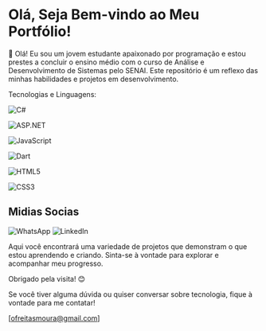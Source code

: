 # Olá, Seja Bem-vindo ao Meu Portfólio!

👋 Olá! Eu sou um jovem estudante apaixonado por programação e estou prestes a concluir o ensino médio com o curso de Análise e Desenvolvimento de Sistemas pelo SENAI. Este repositório é um reflexo das minhas habilidades e projetos em desenvolvimento.

Tecnologias e Linguagens:

![C#](https://img.shields.io/badge/C%23-239120?style=flat&logo=csharp&logoColor=white)

![ASP.NET](https://img.shields.io/badge/ASP.NET-5C2D91?style=flat&logo=aspnet&logoColor=white)

![JavaScript](https://img.shields.io/badge/JavaScript-F7DF1C?style=flat&logo=javascript&logoColor=black)

![Dart](https://img.shields.io/badge/Dart-0175C2?style=flat&logo=dart&logoColor=white)

![HTML5](https://img.shields.io/badge/HTML5-E34F26?style=flat&logo=html5&logoColor=white)

![CSS3](https://img.shields.io/badge/CSS3-1572B6?style=flat&logo=css3&logoColor=white)

## Midias Socias

![WhatsApp](https://img.shields.io/badge/WhatsApp-25D366?style=flat&logo=whatsapp&logoColor=white)
![LinkedIn](https://img.shields.io/badge/LinkedIn-0A66C2?style=flat&logo=linkedin&logoColor=white)

Aqui você encontrará uma variedade de projetos que demonstram o que estou aprendendo e criando. Sinta-se à vontade para explorar e acompanhar meu progresso.

Obrigado pela visita! 😊

Se você tiver alguma dúvida ou quiser conversar sobre tecnologia, fique à vontade para me contatar!

[ofreitasmoura@gmail.com]
